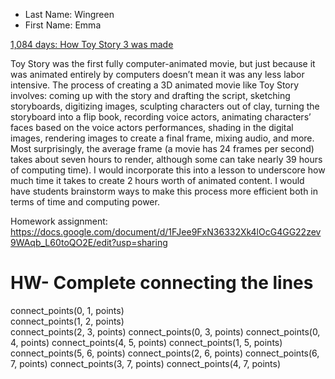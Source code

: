 * Last Name: Wingreen 
* First Name: Emma

[1,084 days: How Toy Story 3 was made](https://www.wired.co.uk/article/how-toy-story-3-was-made#:~:text=Rendering%20%2D%2D%20using%20computer%20algorithms,39%20hours%20of%20computing%20time.)

Toy Story was the first fully computer-animated movie, but just because it was animated entirely by computers doesn’t mean it was any less labor intensive. The process of creating a 3D animated movie like Toy Story involves: coming up with the story and drafting the script, sketching storyboards, digitizing images, sculpting characters out of clay, turning the storyboard into a flip book, recording voice actors, animating characters’ faces based on the voice actors performances, shading in the digital images, rendering images to create a final frame, mixing audio, and more. Most surprisingly, the average frame (a movie has 24 frames per second) takes about seven hours to render, although some can take nearly 39 hours of computing time). I would incorporate this into a lesson to underscore how much time it takes to create 2 hours worth of animated content. I would have students brainstorm ways to make this process more efficient both in terms of time and computing power.

Homework assignment: https://docs.google.com/document/d/1FJee9FxN36332Xk4lOcG4GG22zev9WAqb_L60toQO2E/edit?usp=sharing


# HW- Complete connecting the lines
  connect_points(0, 1, points)\
  connect_points(1, 2, points)\
  connect_points(2, 3, points)
  connect_points(0, 3, points)
  connect_points(0, 4, points)
  connect_points(4, 5, points)
  connect_points(1, 5, points)
  connect_points(5, 6, points)
  connect_points(2, 6, points)
  connect_points(6, 7, points)
  connect_points(3, 7, points)
  connect_points(4, 7, points)

